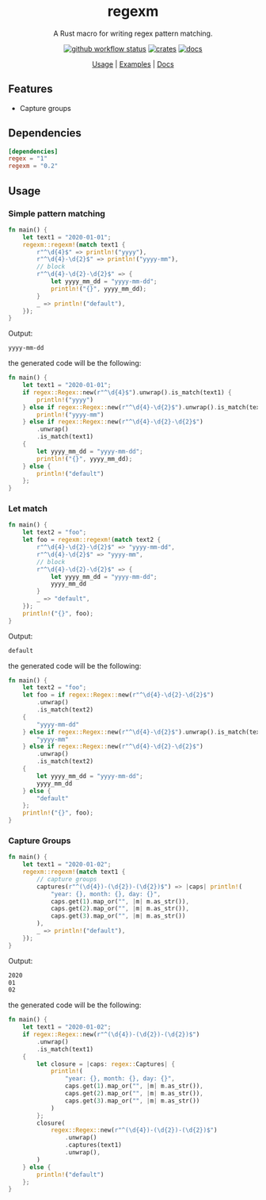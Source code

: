 <div align="center">

 # regexm
 
 A Rust macro for writing regex pattern matching.

 [![github workflow status](https://img.shields.io/github/workflow/status/TaKO8Ki/regexm/CI/main)](https://github.com/TaKO8Ki/regexm/actions) [![crates](https://img.shields.io/crates/v/regexm.svg?logo=rust)](https://crates.io/crates/regexm) [![docs](https://img.shields.io/badge/docs-regexm-8da0cb?labelColor=555555&logo=rust)](https://docs.rs/regexm)

 [Usage](##Usage) | [Examples](examples) | [Docs](https://docs.rs/regexm)

</div>

## Features

- Capture groups

## Dependencies

```toml
[dependencies]
regex = "1"
regexm = "0.2"
```

## Usage

### Simple pattern matching

```rust
fn main() {
    let text1 = "2020-01-01";
    regexm::regexm!(match text1 {
        r"^\d{4}$" => println!("yyyy"),
        r"^\d{4}-\d{2}$" => println!("yyyy-mm"),
        // block
        r"^\d{4}-\d{2}-\d{2}$" => {
            let yyyy_mm_dd = "yyyy-mm-dd";
            println!("{}", yyyy_mm_dd);
        }
        _ => println!("default"),
    });
}
```

Output:

```sh
yyyy-mm-dd
```

the generated code will be the following:

```rust
fn main() {
    let text1 = "2020-01-01";
    if regex::Regex::new(r"^\d{4}$").unwrap().is_match(text1) {
        println!("yyyy")
    } else if regex::Regex::new(r"^\d{4}-\d{2}$").unwrap().is_match(text1) {
        println!("yyyy-mm")
    } else if regex::Regex::new(r"^\d{4}-\d{2}-\d{2}$")
        .unwrap()
        .is_match(text1)
    {
        let yyyy_mm_dd = "yyyy-mm-dd";
        println!("{}", yyyy_mm_dd);
    } else {
        println!("default")
    };
}
```


### Let match

```rust
fn main() {
    let text2 = "foo";
    let foo = regexm::regexm!(match text2 {
        r"^\d{4}-\d{2}-\d{2}$" => "yyyy-mm-dd",
        r"^\d{4}-\d{2}$" => "yyyy-mm",
        // block
        r"^\d{4}-\d{2}-\d{2}$" => {
            let yyyy_mm_dd = "yyyy-mm-dd";
            yyyy_mm_dd
        }
        _ => "default",
    });
    println!("{}", foo);
}
```

Output:

```sh
default
```

the generated code will be the following:

```rust
fn main() {
    let text2 = "foo";
    let foo = if regex::Regex::new(r"^\d{4}-\d{2}-\d{2}$")
        .unwrap()
        .is_match(text2)
    {
        "yyyy-mm-dd"
    } else if regex::Regex::new(r"^\d{4}-\d{2}$").unwrap().is_match(text2) {
        "yyyy-mm"
    } else if regex::Regex::new(r"^\d{4}-\d{2}-\d{2}$")
        .unwrap()
        .is_match(text2)
    {
        let yyyy_mm_dd = "yyyy-mm-dd";
        yyyy_mm_dd
    } else {
        "default"
    };
    println!("{}", foo);
}
```

### Capture Groups

```rust
fn main() {
    let text1 = "2020-01-02";
    regexm::regexm!(match text1 {
        // capture groups
        captures(r"^(\d{4})-(\d{2})-(\d{2})$") => |caps| println!(
            "year: {}, month: {}, day: {}",
            caps.get(1).map_or("", |m| m.as_str()),
            caps.get(2).map_or("", |m| m.as_str()),
            caps.get(3).map_or("", |m| m.as_str())
        ),
        _ => println!("default"),
    });
}
```

Output:

```sh
2020
01
02
```

the generated code will be the following:

```rust
fn main() {
    let text1 = "2020-01-02";
    if regex::Regex::new(r"^(\d{4})-(\d{2})-(\d{2})$")
        .unwrap()
        .is_match(text1)
    {
        let closure = |caps: regex::Captures| {
            println!(
                "year: {}, month: {}, day: {}",
                caps.get(1).map_or("", |m| m.as_str()),
                caps.get(2).map_or("", |m| m.as_str()),
                caps.get(3).map_or("", |m| m.as_str())
            )
        };
        closure(
            regex::Regex::new(r"^(\d{4})-(\d{2})-(\d{2})$")
                .unwrap()
                .captures(text1)
                .unwrap(),
        )
    } else {
        println!("default")
    };
}

```
